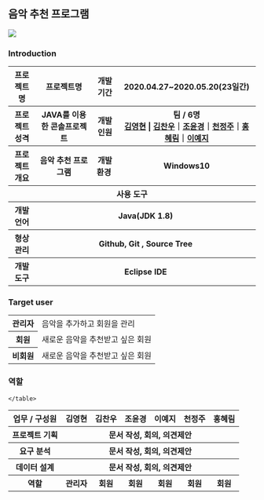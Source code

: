 ##  음악 추천 프로그램
<img src="https://user-images.githubusercontent.com/66768469/92095464-ac8c8880-ee10-11ea-9487-e56940a81df6.png"></img>
    
###  Introduction
<table>
    <tr>
        <th width="11%">프로젝트 명 </th>
        <th>프로젝트명</th>
        <th>개발기간</th>
        <th>2020.04.27~2020.05.20(23일간)</th>
    </tr>
    <tr>
        <th>프로젝트 성격</th>
        <th>JAVA를 이용한 콘솔프로젝트</th>
        <th>개발인원</th>
        <th>팀 / 6명<br>
            <a href="https://github.com/Kimyoung-hyun">김영현</a> | <a href="https://github.com/chanu2757">김찬우</a>｜<a href="https://github.com/joyoonkyung">조윤경</a>｜<a href="https://github.com/Chun0903">천정주</a>｜<a href="https://github.com/">홍혜림</a>｜<a href="https://github.com/gsdldpwl">이예지</a> 
        </th>
    </tr>
    <tr>
        <th>프로젝트 개요</th>
        <th>음악 추천 프로그램</th>
        <th>개발환경&nbsp;</th>
        <th>Windows10</th>
    </tr>
    <tr>
        <th colspan="5">사용 도구</th>
    </tr>
    <tr>
        <th>개발언어</th>
        <th colspan="3">Java(JDK 1.8) </th>
    </tr>
    <tr>
        <th>형상관리</th>
        <th colspan="3">Github, Git , Source Tree</th>
    </tr>
    <tr>
        <th>개발도구</th>
        <th colspan="3">Eclipse IDE</th>
    </tr>
</table>



### Target user
<table>
    <tr>
        <th>관리자</th>
        <td> 음악을 추가하고 회원을 관리</td>
    </tr>
    <tr>
        <th>회원</th>
        <td> 새로운 음악을 추천받고 싶은 회원</td>
    </tr>
    <tr>
        <th>비회원</th>
        <td> 새로운 음악을 추천받고 싶은 회원</td>
    </tr>
</table>    
    
### 역할
<table>
    <tr>
        <th>업무 / 구성원</th>
        <th>김영현</th>
        <th>김찬우</th>
        <th>조윤경</th>
        <th>이예지</th>
        <th>천정주</th>
        <th>홍혜림</th>
    </tr>
    <tr>
        <th>프로젝트 기획</th>
        <th colspan="6">문서 작성, 회의, 의견제안</th>
    </tr>
    <tr>
        <th>요구 분석</th>
        <th colspan="6">문서 작성, 회의, 의견제안</th>
    </tr>
    <tr>
        <th>데이터 설계</th>
        <th colspan="6">문서 작성, 회의, 의견제안</th>
    </tr>
    <tr>
        <th rowspan="6">역할</th>
        <th>관리자</th>
        <th>회원</th>
        <th>회원</th>
        <th>회원</th>
        <th>회원</th>
        <th>회원</th>
    </tr>
  
    </table>
                                                                                                                               
